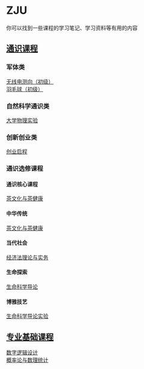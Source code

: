 # ZJU

你可以找到一些课程的学习笔记、学习资料等有用的内容

## [通识课程](./general_courses/index.md)

### 军体类

[无线电测向（初级）](./general_courses/radio_direction_finding.md)<br/>
[羽毛球（初级）](./general_courses/badminton.md)

### 自然科学通识类

[大学物理实验](./general_courses/phy_exp.md)

### 创新创业类

[创业启程](./general_courses/entrepreneurship.md)

### 通识选修课程

#### 通识核心课程

[茶文化与茶健康](./general_courses/tea_culture.md)

#### 中华传统

[茶文化与茶健康](./general_courses/tea_culture.md)

#### 当代社会

[经济法理论与实务](./general_courses/economic_law.md)

#### 生命探索

[生命科学导论](./general_courses/life_science.md)

#### 博雅技艺

[生命科学导论实验](./general_courses/life_science_exp.md)

## [专业基础课程](./basic_courses/index.md)

[数字逻辑设计](./basic_courses/digital_logic_design/index.md)<br/>
[概率论与数理统计](./basic_courses/prob_theo_and_math_stat/index.md)